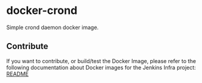 # docker-crond

Simple crond daemon docker image.

## Contribute

If you want to contribute, or build/test the Docker Image, please refer to the following documentation about Docker images for the Jenkins Infra project:
[README](https://github.com/jenkins-infra/pipeline-library/blob/master/resources/io/jenkins/infra/docker/README.adoc)
